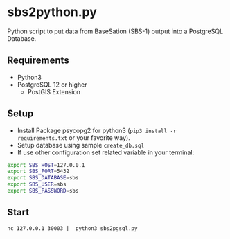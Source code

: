 sbs2python.py
=============

Python script to put data from BaseSation (SBS-1) output into a PostgreSQL Database.

Requirements
------------
- Python3
- PostgreSQL 12 or higher
  - PostGIS Extension

Setup
-----

- Install Package psycopg2 for python3 (`pip3 install -r requirements.txt` or your favorite way).
- Setup database using sample `create_db.sql`
- If use other configuration set related variable in your terminal: 
```bash
export SBS_HOST=127.0.0.1
export SBS_PORT=5432
export SBS_DATABASE=sbs
export SBS_USER=sbs
export SBS_PASSWORD=sbs
```

Start
-----

```
nc 127.0.0.1 30003 |  python3 sbs2pgsql.py
```